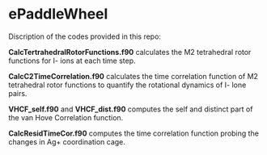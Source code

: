 # ePaddleWheel

Discription of the codes provided in this repo:

**CalcTertrahedralRotorFunctions.f90** calculates the M2 tetrahedral rotor functions for I- ions at each time step. 

**CalcC2TimeCorrelation.f90** calculates the time correlation function of M2 tetrahedral rotor functions to quantify the rotational dynamics of I- lone pairs. 

**VHCF_self.f90** and **VHCF_dist.f90** computes the self and distinct part of the van Hove Correlation function. 

**CalcResidTimeCor.f90** computes the time correlation function probing the changes in Ag+ coordination cage. 
